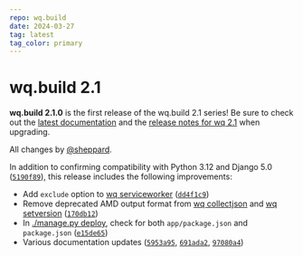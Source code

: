 ```yaml
---
repo: wq.build
date: 2024-03-27
tag: latest
tag_color: primary
---
```


# wq.build 2.1

**wq.build 2.1.0** is the first release of the wq.build 2.1 series!  Be sure to check out the [latest documentation](../index.md) and the [release notes for wq 2.1](./wq-2.1.0.md) when upgrading.

All changes by [@sheppard](https://github.com/sheppard).

In addition to confirming compatibility with Python 3.12 and Django 5.0 ([`5190f89`](https://github.com/wq/wq.build/commit/5190f89)), this release includes the following improvements:

 * Add `exclude` option to [wq serviceworker](../wq.build/serviceworker.md) ([`dd4f1c9`](https://github.com/wq/wq.build/commit/dd4f1c9))
 * Remove deprecated AMD output format from [wq collectjson](../wq.build/collectjson.md) and [wq setversion](../wq.build/setversion.md) ([`170db12`](https://github.com/wq/wq.build/commit/170db12))
 * In [./manage.py deploy](../wq.build/deploy.md), check for both `app/package.json` and `package.json` ([`e15de65`](https://github.com/wq/wq.build/commit/e15de65))
 * Various documentation updates ([`5953a95`](https://github.com/wq/wq.build/commit/5953a95), [`691ada2`](https://github.com/wq/wq.build/commit/691ada2), [`97080a4`](https://github.com/wq/wq.build/commit/97080a4))
